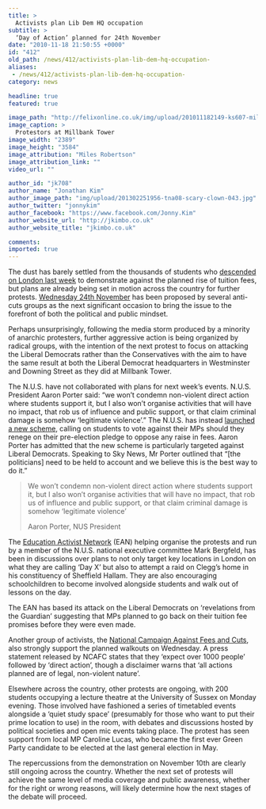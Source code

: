 ```yaml
---
title: >
  Activists plan Lib Dem HQ occupation
subtitle: >
  ‘Day of Action’ planned for 24th November
date: "2010-11-18 21:50:55 +0000"
id: "412"
old_path: /news/412/activists-plan-lib-dem-hq-occupation-
aliases:
 - /news/412/activists-plan-lib-dem-hq-occupation-
category: news

headline: true
featured: true

image_path: "http://felixonline.co.uk/img/upload/201011182149-ks607-millbank.jpg"
image_caption: >
  Protestors at Millbank Tower
image_width: "2389"
image_height: "3584"
image_attribution: "Miles Robertson"
image_attribution_link: ""
video_url: ""

author_id: "jk708"
author_name: "Jonathan Kim"
author_image_path: "img/upload/201302251956-tna08-scary-clown-043.jpg"
author_twitter: "jonnykim"
author_facebook: "https://www.facebook.com/Jonny.Kim"
author_website_url: "http://jkimbo.co.uk"
author_website_title: "jkimbo.co.uk"

comments:
imported: true
---
```


The dust has barely settled from the thousands of students who [descended on London last week](http://felixonline.co.uk/gallery/?albumID=2) to demonstrate against the planned rise of tuition fees, but plans are already being set in motion across the country for further protests. [Wednesday 24th November](http://www.facebook.com/event.php?eid=134751449911080&ref=ts) has been proposed by several anti-cuts groups as the next significant occasion to bring the issue to the forefront of both the political and public mindset.

Perhaps unsurprisingly, following the media storm produced by a minority of anarchic protesters, further aggressive action is being organized by radical groups, with the intention of the next protest to focus on attacking the Liberal Democrats rather than the Conservatives with the aim to have the same result at both the Liberal Democrat headquarters in Westminster and Downing Street as they did at Millbank Tower.

The N.U.S. have not collaborated with plans for next week’s events. N.U.S. President Aaron Porter said: “we won’t condemn non-violent direct action where students support it, but I also won’t organise activities that will have no impact, that rob us of influence and public support, or that claim criminal damage is somehow ‘legitimate violence’.” The N.U.S. has instead [launched a new scheme](http://www.nus.org.uk/en/News/News/NUS-launches-Right-to-Recall-campaign/), calling on students to vote against their MPs should they renege on their pre-election pledge to oppose any raise in fees. Aaron Porter has admitted that the new scheme is particularly targeted against Liberal Democrats. Speaking to Sky News, Mr Porter outlined that “[the politicians] need to be held to account and we believe this is the best way to do it.”

> We won’t condemn non-violent direct action where students support it, but I also won’t organise activities that will have no impact, that rob us of influence and public support, or that claim criminal damage is somehow ‘legitimate violence’
>
>  Aaron Porter, NUS President

The [Education Activist Network](http://educationactivistnetwork.wordpress.com/) (EAN) helping organise the protests and run by a member of the N.U.S. national executive committee Mark Bergfeld, has been in discussions over plans to not only target key locations in London on what they are calling ‘Day X’ but also to attempt a raid on Clegg’s home in his constituency of Sheffield Hallam. They are also encouraging schoolchildren to become involved alongside students and walk out of lessons on the day.

The EAN has based its attack on the Liberal Democrats on ‘revelations from the Guardian’ suggesting that MPs planned to go back on their tuition fee promises before they were even made.

Another group of activists, the [National Campaign Against Fees and Cuts](http://anticuts.com/), also strongly support the planned walkouts on Wednesday. A press statement released by NCAFC states that they ‘expect over 1000 people’ followed by ‘direct action’, though a disclaimer warns that ‘all actions planned are of legal, non-violent nature’.

Elsewhere across the country, other protests are ongoing, with 200 students occupying a lecture theatre at the University of Sussex on Monday evening. Those involved have fashioned a series of timetabled events alongside a ‘quiet study space’ (presumably for those who want to put their prime location to use) in the room, with debates and discussions hosted by political societies and open mic events taking place. The protest has seen support from local MP Caroline Lucas, who became the first ever Green Party candidate to be elected at the last general election in May.

The repercussions from the demonstration on November 10th are clearly still ongoing across the country. Whether the next set of protests will achieve the same level of media coverage and public awareness, whether for the right or wrong reasons, will likely determine how the next stages of the debate will proceed.
